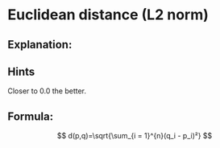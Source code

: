 # Euclidean distance (L2 norm)

## Explanation:

## Hints
Closer to 0.0 the better.

## Formula:
$$ d(p,q)=\sqrt{\sum_{i = 1}^{n}(q_i - p_i)²} $$